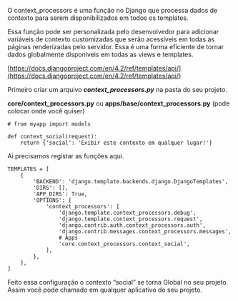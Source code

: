 O context_processors é uma função no Django que processa dados de contexto para serem disponibilizados em todos os templates.

Essa função pode ser personalizada pelo desenvolvedor para adicionar variáveis de contexto customizadas que serão acessíveis em todas as páginas renderizadas pelo servidor. Essa é uma forma eficiente de tornar dados globalmente disponíveis em todas as views e templates.

[https://docs.djangoproject.com/en/4.2/ref/templates/api/](https://docs.djangoproject.com/en/4.2/ref/templates/api/)

Primeiro criar um arquivo _**context_processors.py**_ na pasta do seu projeto.

**core/context_processors.py** ou **apps/base/context_processors.py** (pode colocar onde você quiser)

```
# from myapp import models

def context_social(request):
    return {'social': 'Exibir este contexto em qualquer lugar!'}
```

Ai precisamos registar as funções aqui.

```
TEMPLATES = [
    {
        'BACKEND': 'django.template.backends.django.DjangoTemplates',
        'DIRS': [],
        'APP_DIRS': True,
        'OPTIONS': {
            'context_processors': [
                'django.template.context_processors.debug',
                'django.template.context_processors.request',
                'django.contrib.auth.context_processors.auth',
                'django.contrib.messages.context_processors.messages',
                # Apps
                'core.context_processors.context_social', 
            ],
        },
    },
]
```

Feito essa configuração o contexto “social” se torna Global no seu projeto. Assim você pode chamado em qualquer aplicativo do seu projeto.